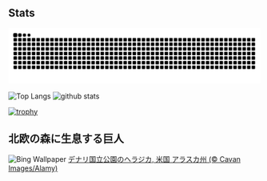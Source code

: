 ## Stats
<picture>
  <source media="(prefers-color-scheme: dark)" srcset="https://raw.githubusercontent.com/ba230t/ba230t/output/github-contribution-grid-snake-dark.svg">
  <source media="(prefers-color-scheme: light)" srcset="https://raw.githubusercontent.com/ba230t/ba230t/output/github-contribution-grid-snake.svg">
  <img alt="github contribution grid snake animation" src="https://raw.githubusercontent.com/ba230t/ba230t/output/github-contribution-grid-snake.svg">
</picture>

<p align="left">
  <img alt="Top Langs" height="150px" src="https://github-readme-stats.vercel.app/api/top-langs/?username=ba230t&layout=compact&theme=transparent" />
  <img alt="github stats" height="150px" src="https://github-readme-stats.vercel.app/api?username=ba230t&theme=transparent" />
</p>

[![trophy](https://github-profile-trophy.vercel.app/?username=ba230t&theme=transparent&column=7)](https://github.com/ryo-ma/github-profile-trophy)


<!-- Bing Wallpaper Start -->
## 北欧の森に生息する巨人
![Bing Wallpaper](https://www.bing.com/th?id=OHR.SnowMoose_JA-JP7555569429_1920x1080.jpg&rf=LaDigue_1920x1080.jpg&pid=hp)
[デナリ国立公園のヘラジカ, 米国 アラスカ州  (© Cavan Images/Alamy)](https://www.bing.com/search?q=%E3%83%87%E3%83%8A%E3%83%AA%E5%9B%BD%E7%AB%8B%E5%85%AC%E5%9C%92%E3%81%AE%E3%83%98%E3%83%A9%E3%82%B8%E3%82%AB&form=hpcapt&filters=HpDate%3a%2220241201_1500%22)
<!-- Bing Wallpaper End -->
